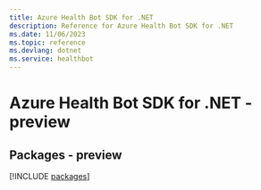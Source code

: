 ```yaml
---
title: Azure Health Bot SDK for .NET
description: Reference for Azure Health Bot SDK for .NET
ms.date: 11/06/2023
ms.topic: reference
ms.devlang: dotnet
ms.service: healthbot
---
```

# Azure Health Bot SDK for .NET - preview
## Packages - preview
[!INCLUDE [packages](health-bot-index.md)]